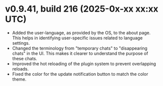 # v0.9.41, build 216 (2025-0x-xx xx:xx UTC)
- Added the user-language, as provided by the OS, to the about page. This helps in identifying user-specific issues related to language settings.
- Changed the terminology from "temporary chats" to "disappearing chats" in the UI. This makes it clearer to understand the purpose of these chats.
- Improved the hot reloading of the plugin system to prevent overlapping reloads.  
- Fixed the color for the update notification button to match the color theme.